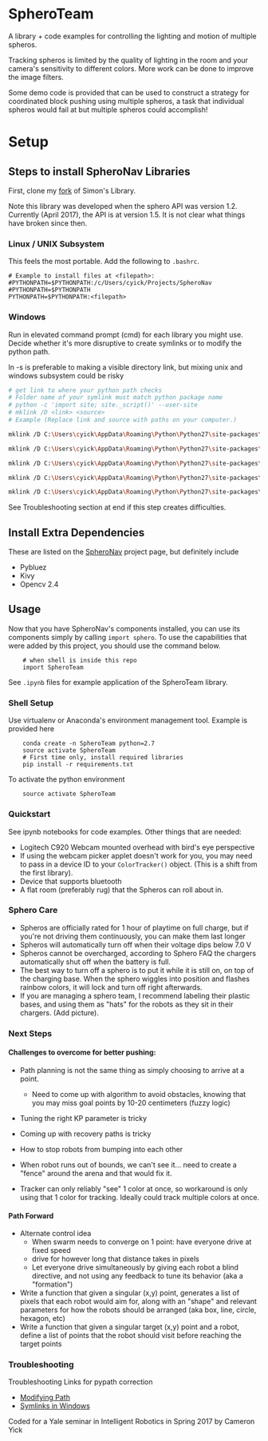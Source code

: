 # SpheroTeam

A library + code examples for controlling the lighting and motion of multiple spheros.

Tracking spheros is limited by the quality of lighting in the room and your camera's sensitivity to different colors. More work can be done to improve the image filters.

Some demo code is provided that can be used to construct a strategy for coordinated 
block pushing using multiple spheros, a task that individual spheros would fail at but
multiple spheros could accomplish!

# Setup

## Steps to install SpheroNav Libraries

First, clone my [fork](https://github.com/hydrosquall/spheronav) of Simon's Library.

Note this library was developed when the sphero API was version 1.2. Currently (April 2017), the API is at version 1.5. It is not clear what things have broken since then. 

### Linux / UNIX Subsystem

This feels the most portable. Add the following to `.bashrc`.

```
# Example to install files at <filepath>:
#PYTHONPATH=$PYTHONPATH:/c/Users/cyick/Projects/SpheroNav
#PYTHONPATH=$PYTHONPATH
PYTHONPATH=$PYTHONPATH:<filepath>
```

### Windows

Run in elevated command prompt (cmd) for each library you might use. Decide whether
it's more disruptive to create symlinks or to modify the python path.

ln -s is preferable to making a visible directory link, but mixing unix and windows subsystem could be risky
```bash
# get link to where your python path checks
# Folder name of your symlink must match python package name
# python -c 'import site; site._script()' --user-site
# mklink /D <link> <source>
# Example (Replace link and source with paths on your computer.)

mklink /D C:\Users\cyick\AppData\Roaming\Python\Python27\site-packages\SpheroController  C:\Users\cyick\Projects\SpheroNav\SpheroController 

mklink /D C:\Users\cyick\AppData\Roaming\Python\Python27\site-packages\sphero C:\Users\cyick\Projects\SpheroNav\sphero

mklink /D C:\Users\cyick\AppData\Roaming\Python\Python27\site-packages\util C:\Users\cyick\Projects\SpheroNav\util

mklink /D C:\Users\cyick\AppData\Roaming\Python\Python27\site-packages\tracker C:\Users\cyick\Projects\SpheroNav\tracker

mklink /D C:\Users\cyick\AppData\Roaming\Python\Python27\site-packages\ps3 C:\Users\cyick\Projects\SpheroNav\ps3
```

See Troubleshooting section at end if this step creates difficulties.

## Install Extra Dependencies 

These are listed on the [SpheroNav](https://github.com/hydrosquall/spheronav) project page,
but definitely include

- Pybluez
- Kivy
- Opencv 2.4

## Usage

Now that you have SpheroNav's components installed, you can use its components
simply by calling `import sphero`. To use the capabilities that were added by this
project, you should use the command below.

```
    # when shell is inside this repo
    import SpheroTeam
```

See `.ipynb` files for example application of the SpheroTeam library.

### Shell Setup

Use virtualenv or Anaconda's environment management tool. Example is provided here

```
    conda create -n SpheroTeam python=2.7
    source activate SpheroTeam
    # First time only, install required libraries
    pip install -r requirements.txt
```

To activate the python environment
```
    source activate SpheroTeam
```

### Quickstart

See ipynb notebooks for code examples. Other things that are needed:

- Logitech C920 Webcam mounted overhead with bird's eye perspective
- If using the webcam picker applet doesn't work for you, you may need to pass in a 
device ID to your `ColorTracker()` object. (This is a shift from the first library).
- Device that supports bluetooth
- A flat room (preferably rug) that the Spheros can roll about in.

### Sphero Care

- Spheros are officially rated for 1 hour of playtime on full charge, but
if you're not driving them continuously, you can make them last longer
- Spheros will automatically turn off when their voltage dips below 7.0 V
- Spheros cannot be overcharged, according to Sphero FAQ the chargers automatically shut off when the battery is full.
- The best way to turn off a sphero is to put it while it is still on, on top of the charging base. When the sphero wiggles into position and flashes rainbow colors, it will lock and turn off right afterwards.
- If you are managing a sphero team, I recommend labeling their plastic bases, and using them as "hats" for the robots as they sit in their chargers. (Add picture).

### Next Steps
#### Challenges to overcome for better pushing: 

- Path planning is not the same thing as simply choosing to arrive at a point.
    - Need to come up with algorithm to avoid obstacles, knowing that you may miss goal points by 10-20 centimeters (fuzzy logic)
- Tuning the right KP parameter is tricky
- Coming up with recovery paths is tricky
- How to stop robots from bumping into each other
- When robot runs out of bounds, we can't see it... need to create a "fence" around the arena and that would fix it.

- Tracker can only reliably "see" 1 color at once, so workaround is only using that 1 color for tracking. Ideally could track multiple colors at once.

#### Path Forward

- Alternate control idea
    - When swarm needs to converge on 1 point: have everyone drive at fixed speed
    - drive for however long that distance takes in pixels
    - Let everyone drive simultaneously by giving each robot a blind directive, and not using any feedback to tune its behavior (aka a "formation")
- Write a function that given a singular (x,y) point, generates a list of pixels that each robot would aim for, along with an "shape" and relevant parameters for how the robots should be arranged (aka box, line, circle, hexagon, etc)
- Write a function that given a singular target (x,y) point and a robot, define a list of points that the robot should visit before reaching the target points

### Troubleshooting

Troubleshooting Links for pypath correction

- [Modifying Path](http://stackoverflow.com/questions/3402168/permanently-add-a-directory-to-pythonpath)
- [Symlinks in Windows](https://www.howtogeek.com/howto/16226/complete-guide-to-symbolic-links-symlinks-on-windows-or-linux/)

Coded for a Yale seminar in Intelligent Robotics in Spring 2017 by Cameron Yick
